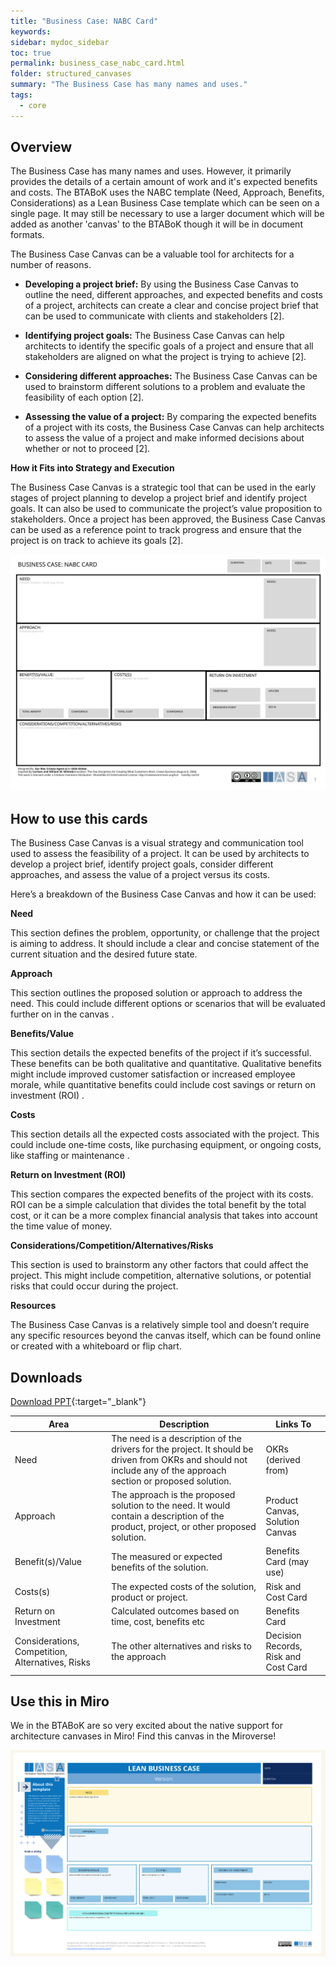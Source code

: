 ```yaml
---
title: "Business Case: NABC Card"
keywords: 
sidebar: mydoc_sidebar
toc: true
permalink: business_case_nabc_card.html
folder: structured_canvases
summary: "The Business Case has many names and uses."
tags: 
  - core
---
```


## Overview

The Business Case has many names and uses. However, it primarily provides the details of a certain amount of work and it's expected benefits and costs. The BTABoK uses the NABC template (Need, Approach, Benefits, Considerations) as a Lean Business Case template which can be seen on a single page. It may still be necessary to use a larger document which will be added as another 'canvas' to the BTABoK though it will be in document formats.

The Business Case Canvas can be a valuable tool for architects for a number of reasons.

- **Developing a project brief:** By using the Business Case Canvas to outline the need, different approaches, and expected benefits and costs of a project, architects can create a clear and concise project brief that can be used to communicate with clients and stakeholders [2].

- **Identifying project goals:** The Business Case Canvas can help architects to identify the specific goals of a project and ensure that all stakeholders are aligned on what the project is trying to achieve [2].

- **Considering different approaches:** The Business Case Canvas can be used to brainstorm different solutions to a problem and evaluate the feasibility of each option [2].

- **Assessing the value of a project:** By comparing the expected benefits of a project with its costs, the Business Case Canvas can help architects to assess the value of a project and make informed decisions about whether or not to proceed [2].

**How it Fits into Strategy and Execution**

The Business Case Canvas is a strategic tool that can be used in the early stages of project planning to develop a project brief and identify project goals. It can also be used to communicate the project’s value proposition to stakeholders. Once a project has been approved, the Business Case Canvas can be used as a reference point to track progress and ensure that the project is on track to achieve its goals [2].

![image001](media/business_case_nabc_card001.svg)

## How to use this cards

The Business Case Canvas is a visual strategy and communication tool used to assess the feasibility of a project. It can be used by architects to develop a project brief, identify project goals, consider different approaches, and assess the value of a project versus its costs.

Here’s a breakdown of the Business Case Canvas and how it can be used:

**Need**

This section defines the problem, opportunity, or challenge that the project is aiming to address. It should include a clear and concise statement of the current situation and the desired future state.

**Approach**

This section outlines the proposed solution or approach to address the need. This could include different options or scenarios that will be evaluated further on in the canvas .

**Benefits/Value**

This section details the expected benefits of the project if it’s successful. These benefits can be both qualitative and quantitative. Qualitative benefits might include improved customer satisfaction or increased employee morale, while quantitative benefits could include cost savings or return on investment (ROI) .

**Costs**

This section details all the expected costs associated with the project. This could include one-time costs, like purchasing equipment, or ongoing costs, like staffing or maintenance .

**Return on Investment (ROI)**

This section compares the expected benefits of the project with its costs. ROI can be a simple calculation that divides the total benefit by the total cost, or it can be a more complex financial analysis that takes into account the time value of money.

**Considerations/Competition/Alternatives/Risks**

This section is used to brainstorm any other factors that could affect the project. This might include competition, alternative solutions, or potential risks that could occur during the project.

**Resources**

The Business Case Canvas is a relatively simple tool and doesn’t require any specific resources beyond the canvas itself, which can be found online or created with a whiteboard or flip chart.

## Downloads

[Download PPT](media/ppt/business_case_nabc_card.ppt){:target="_blank"}

| Area                                             | Description                                                                                                                                                      | Links To                             |
| ------------------------------------------------ | ---------------------------------------------------------------------------------------------------------------------------------------------------------------- | ------------------------------------ |
| Need                                             | The need is a description of the drivers for the project. It should be driven from OKRs and should not include any of the approach section or proposed solution. | OKRs (derived from)                  |
| Approach                                         | The approach is the proposed solution to the need. It would contain a description of the product, project, or other proposed solution.                           | Product Canvas, Solution Canvas      |
| Benefit(s)/Value                                 | The measured or expected benefits of the solution.                                                                                                               | Benefits Card (may use)              |
| Costs(s)                                         | The expected costs of the solution, product or project.                                                                                                          | Risk and Cost Card                   |
| Return on Investment                             | Calculated outcomes based on time, cost, benefits etc                                                                                                            | Benefits Card                        |
| Considerations, Competition, Alternatives, Risks | The other alternatives and risks to the approach                                                                                                                 | Decision Records, Risk and Cost Card |

## Use this in Miro

We in the BTABoK are so very excited about the native support for architecture canvases in Miro! Find this canvas in the Miroverse!

![Screenshot 2024-03-29 at 12.28.21.png](../../media/599cc8b105578a92eb12bda23209d78718f48b68.png)
